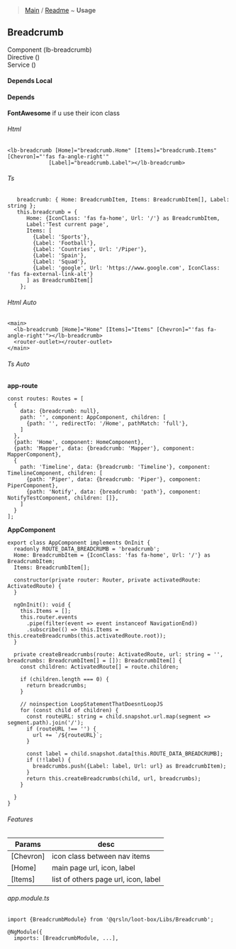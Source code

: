 > [Main](../../../readme.md) / [Readme](readme.md) ~ **Usage**

## Breadcrumb
Component (lb-breadcrumb)  
Directive ()  
Service ()  

#### Depends Local

#### Depends
**FontAwesome** if u use their icon class  

###### Html
```
<lb-breadcrumb [Home]="breadcrumb.Home" [Items]="breadcrumb.Items" [Chevron]="'fas fa-angle-right'"
             [Label]="breadcrumb.Label"></lb-breadcrumb>
```
###### Ts
```
   breadcrumb: { Home: BreadcrumbItem, Items: BreadcrumbItem[], Label: string };
   this.breadcrumb = {
      Home: {IconClass: 'fas fa-home', Url: '/'} as BreadcrumbItem,
      Label:'Test current page',
      Items: [
        {Label: 'Sports'},
        {Label: 'Football'},
        {Label: 'Countries', Url: '/Piper'},
        {Label: 'Spain'},
        {Label: 'Squad'},
        {Label: 'google', Url: 'https://www.google.com', IconClass: 'fas fa-external-link-alt'}
      ] as BreadcrumbItem[]
    };
```
###### Html Auto
``` 
<main>
  <lb-breadcrumb [Home]="Home" [Items]="Items" [Chevron]="'fas fa-angle-right'"></lb-breadcrumb>
  <router-outlet></router-outlet>
</main> 
```
###### Ts Auto
**app-route**
```
const routes: Routes = [
  {
    data: {breadcrumb: null},
    path: '', component: AppComponent, children: [
      {path: '', redirectTo: '/Home', pathMatch: 'full'},
    ]
  },
  {path: 'Home', component: HomeComponent},
  {path: 'Mapper', data: {breadcrumb: 'Mapper'}, component: MapperComponent},
  {
    path: 'Timeline', data: {breadcrumb: 'Timeline'}, component: TimelineComponent, children: [
      {path: 'Piper', data: {breadcrumb: 'Piper'}, component: PiperComponent},
      {path: 'Notify', data: {breadcrumb: 'path'}, component: NotifyTestComponent, children: []},
    ]
  }
];
```
**AppComponent**
```
export class AppComponent implements OnInit {
  readonly ROUTE_DATA_BREADCRUMB = 'breadcrumb';
  Home: BreadcrumbItem = {IconClass: 'fas fa-home', Url: '/'} as BreadcrumbItem;
  Items: BreadcrumbItem[];

  constructor(private router: Router, private activatedRoute: ActivatedRoute) {
  }

  ngOnInit(): void {
    this.Items = [];
    this.router.events
      .pipe(filter(event => event instanceof NavigationEnd))
      .subscribe(() => this.Items = this.createBreadcrumbs(this.activatedRoute.root));
  }

  private createBreadcrumbs(route: ActivatedRoute, url: string = '', breadcrumbs: BreadcrumbItem[] = []): BreadcrumbItem[] {
    const children: ActivatedRoute[] = route.children;

    if (children.length === 0) {
      return breadcrumbs;
    }

    // noinspection LoopStatementThatDoesntLoopJS
    for (const child of children) {
      const routeURL: string = child.snapshot.url.map(segment => segment.path).join('/');
      if (routeURL !== '') {
        url += `/${routeURL}`;
      }

      const label = child.snapshot.data[this.ROUTE_DATA_BREADCRUMB];
      if (!!label) {
        breadcrumbs.push({Label: label, Url: url} as BreadcrumbItem);
      }
      return this.createBreadcrumbs(child, url, breadcrumbs);
    }

  } 
} 
```
###### Features
 Params | desc  
 --- | ---  
[Chevron] | icon class between nav items  
[Home] | main page url, icon, label     
[Items] | list of others page url, icon, label 

###### app.module.ts
```
import {BreadcrumbModule} from '@qrsln/loot-box/Libs/Breadcrumb';

@NgModule({
  imports: [BreadcrumbModule, ...],

```  
